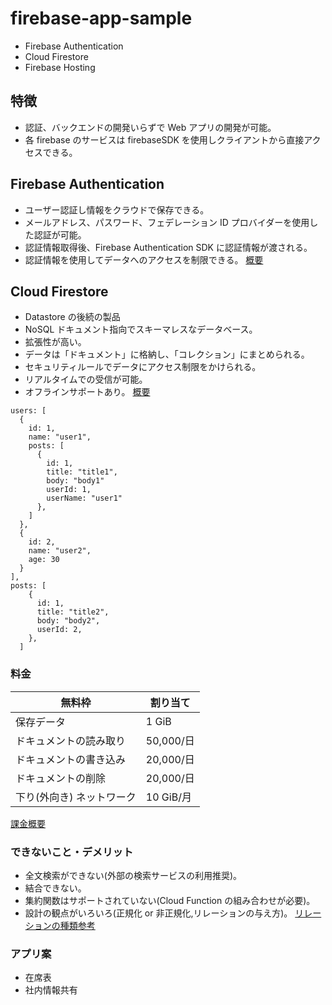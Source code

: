 # firebase-app-sample

- Firebase Authentication
- Cloud Firestore
- Firebase Hosting

## 特徴

- 認証、バックエンドの開発いらずで Web アプリの開発が可能。
- 各 firebase のサービスは firebaseSDK を使用しクライアントから直接アクセスできる。

## Firebase Authentication

- ユーザー認証し情報をクラウドで保存できる。
- メールアドレス、パスワード、フェデレーション ID プロバイダーを使用した認証が可能。
- 認証情報取得後、Firebase Authentication SDK に認証情報が渡される。
- 認証情報を使用してデータへのアクセスを制限できる。
  [概要](https://firebase.google.com/docs/auth?hl=ja)

## Cloud Firestore

- Datastore の後続の製品
- NoSQL ドキュメント指向でスキーマレスなデータベース。
- 拡張性が高い。
- データは「ドキュメント」に格納し、「コレクション」にまとめられる。
- セキュリティルールでデータにアクセス制限をかけられる。
- リアルタイムでの受信が可能。
- オフラインサポートあり。
  [概要](https://firebase.google.com/docs/firestore?hl=ja)

```
users: [
  {
    id: 1,
    name: "user1",
    posts: [
      {
        id: 1,
        title: "title1",
        body: "body1"
        userId: 1,
        userName: "user1"
      },
    ]
  },
  {
    id: 2,
    name: "user2",
    age: 30
  }
],
posts: [
    {
      id: 1,
      title: "title2",
      body: "body2",
      userId: 2,
    },
  ]
```

### 料金

| 無料枠                    | 割り当て  |
| ------------------------- | --------- |
| 保存データ                | 1 GiB     |
| ドキュメントの読み取り    | 50,000/日 |
| ドキュメントの書き込み    | 20,000/日 |
| ドキュメントの削除        | 20,000/日 |
| 下り(外向き) ネットワーク | 10 GiB/月 |

[課金概要](https://firebase.google.com/docs/firestore/pricing?hl=ja)

### できないこと・デメリット

- 全文検索ができない(外部の検索サービスの利用推奨)。
- 結合できない。
- 集約関数はサポートされていない(Cloud Function の組み合わせが必要)。
- 設計の観点がいろいろ(正規化 or 非正規化,リレーションの与え方)。
  [リレーションの種類参考](https://qiita.com/1amageek/items/d606dcee9fbcf21eeec6#%E3%83%AA%E3%83%AC%E3%83%BC%E3%82%B7%E3%83%A7%E3%83%B3%E3%82%B7%E3%83%83%E3%83%97%E3%81%AE%E7%A8%AE%E9%A1%9E)

### アプリ案

- 在席表
- 社内情報共有
